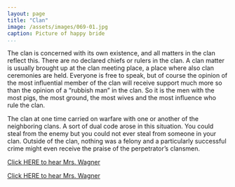 ```yaml
---
layout: page
title: "Clan"
image: /assets/images/069-01.jpg
caption: Picture of happy bride
...
```




The clan is concerned with its own existence, and all matters in the clan
reflect this. There are no declared chiefs or rulers in the clan. A clan
matter is usually brought up at the clan meeting place, a place where
also clan ceremonies are held. Everyone is free to speak, but of course
the opinion of the most influential member of the clan will receive support
much more so than the opinion of a “rubbish man” in the clan. So it is
the men with the most pigs, the most ground, the most wives and the
most influence who rule the clan.

The clan at one time carried on warfare with one or another of the
neighboring clans. A sort of dual code arose in this situation. You
could steal from the enemy but you could not ever steal from someone
in your clan. Outside of the clan, nothing was a felony and a particularly
successful crime might even receive the praise of the perpetrator’s
clansmen.


[Click HERE to hear Mrs. Wagner](audio/068-001.mp3)


[Click HERE to hear Mrs. Wagner](audio/069-001.mp3)


